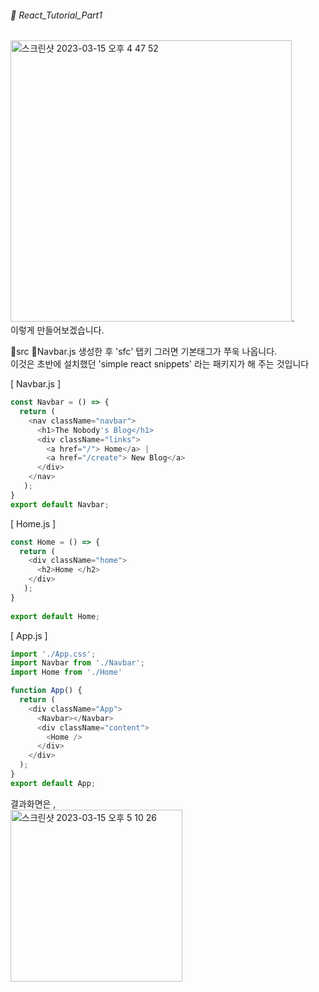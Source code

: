 ###### 🌵 React_Tutorial_Part1


<img width="450" alt="스크린샷 2023-03-15 오후 4 47 52" src="https://user-images.githubusercontent.com/48478079/225241714-df2467c4-94a5-417a-bfaf-1a39543fef5e.png">.  
이렇게 만들어보겠습니다.   

:file_folder:src :file_folder:Navbar.js 생성한 후  'sfc' 탭키 그러면 기본태그가 쭈욱 나옵니다.   
이것은 초반에 설치했던 'simple react snippets' 라는 패키지가 해 주는 것입니다 

[ Navbar.js ]

``` javascript 
const Navbar = () => {
  return ( 
    <nav className="navbar">
      <h1>The Nobody's Blog</h1>
      <div className="links">
        <a href="/"> Home</a> | 
        <a href="/create"> New Blog</a>
      </div>
    </nav>
   );
}
export default Navbar;

```    
[ Home.js ]
``` javascript 
const Home = () => {
  return ( 
    <div className="home">
      <h2>Home </h2>
    </div>
   );
}
 
export default Home;
```   
[ App.js ]

``` javascript
import './App.css';
import Navbar from './Navbar';
import Home from './Home'

function App() {
  return (
    <div className="App">
      <Navbar></Navbar>
      <div className="content">
        <Home />
      </div>
    </div>
  );
}
export default App;

```    
결과화면은 ,    
<img width="275" alt="스크린샷 2023-03-15 오후 5 10 26" src="https://user-images.githubusercontent.com/48478079/225246875-983bbf7b-5844-4897-9a9a-c8ffd3660580.png">




